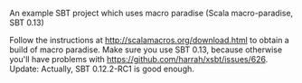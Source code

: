 An example SBT project which uses macro paradise (Scala macro-paradise, SBT 0.13)

Follow the instructions at http://scalamacros.org/download.html to obtain a build of macro paradise.
Make sure you use SBT 0.13, because otherwise you'll have problems with https://github.com/harrah/xsbt/issues/626.
Update: Actually, SBT 0.12.2-RC1 is good enough.
